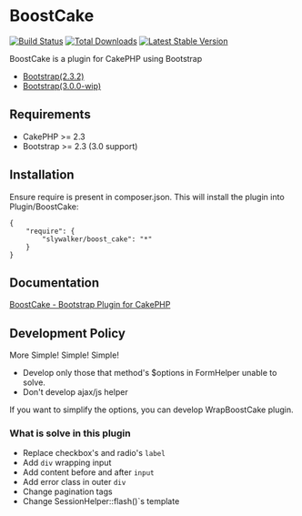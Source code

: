 # BoostCake

[![Build Status](https://travis-ci.org/slywalker/cakephp-plugin-boost_cake.png)](https://travis-ci.org/slywalker/cakephp-plugin-boost_cake)
[![Total Downloads](https://poser.pugx.org/slywalker/boost_cake/d/total.png)](https://packagist.org/packages/slywalker/boost_cake)
[![Latest Stable Version](https://poser.pugx.org/slywalker/boost_cake/v/stable.png)](https://packagist.org/packages/slywalker/boost_cake)

BoostCake is a plugin for CakePHP using Bootstrap

* [Bootstrap(2.3.2)](https://github.com/twitter/bootstrap)
* [Bootstrap(3.0.0-wip)](https://github.com/twitter/bootstrap/tree/3.0.0-wip)

## Requirements

* CakePHP >= 2.3
* Bootstrap >= 2.3 (3.0 support)

## Installation

Ensure require is present in composer.json. This will install the plugin into Plugin/BoostCake:

	{
		"require": {
			"slywalker/boost_cake": "*"
		}
	}

## Documentation

[BoostCake - Bootstrap Plugin for CakePHP](http://slywalker.github.io/cakephp-plugin-boost_cake/)

## Development Policy

More Simple! Simple! Simple!

* Develop only those that method's $options in FormHelper unable to solve.
* Don't develop ajax/js helper

If you want to simplify the options, you can develop WrapBoostCake plugin.

### What is solve in this plugin

* Replace checkbox's and radio's `label`
* Add `div` wrapping input
* Add content before and after `input`
* Add error class in outer `div`
* Change pagination tags
* Change SessionHelper::flash()`s template
